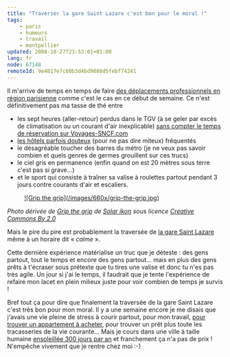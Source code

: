 ```yaml
---
title: "Traverser la gare Saint Lazare c'est bon pour le moral !"
tags:
    - paris
    - humeurs
    - travail
    - montpellier
updated: 2008-10-27T23:53:01+01:00
lang: fr
node: 67148
remoteId: 9e4817e7c60b3d4bd9088d5febf74241
---
```


Il m'arrive de temps en temps de faire [des déplacements professionnels en région parisienne](/post/en-direct-de-levallois-perret-2) comme c'est le cas en ce début de semaine. Ce n'est définitivement pas ma tasse de thé entre

* les sept heures (aller-retour) perdus dans le TGV (à se geler par excès de climatisation ou un courant d'air inexplicable) [sans compter le temps de réservation sur Voyages-SNCF.com](http://ljouanneau.com/blog/post/2008/04/02/772-wwwvoyages-sncfcom-a-fuir)
* [les hôtels parfois douteux](/post/en-direct-de-levallois-perret) (pour ne pas dire miteux) fréquentés
* le désagréable toucher des barres du métro (je ne veux pas savoir combien et quels genres de germes grouillent sur ces trucs)
* le ciel gris en permanence (enfin quand on est 20 mètres sous terre c'est pas si grave...)
* et le sport qui consiste à traîner sa valise à roulettes partout pendant 3 jours contre courants d'air et escaliers.
<figure class="object-center"><a href="/images/grip-the-grip.jpg">![Grip the grip](/images/660x/grip-the-grip.jpg)
</a></figure>


*Photo dérivée de [Grip the grip](http://www.flickr.com/photos/14448739@N00/304160324) de [*Solar ikon*](http://www.flickr.com/photos/chunyang/) sous licence [Creative Commons By 2.0](http://creativecommons.org/licenses/by/2.0/deed.fr)*


Mais le pire du pire est probablement la traversée de [la gare Saint Lazare](http://fr.wikipedia.org/wiki/Gare_Saint-Lazare) même à un horaire dit « *calme* ».


Cette dernière expérience matérialise un truc que je déteste : des gens partout, tout le temps et encore des gens partout... mais en plus des gens prêts à t'écraser sous prétexte que tu tires une valise et donc tu n'es pas très agile. Un jour si j'ai le temps, il faudrait que je tente l'expérience de refaire mon lacet en plein milieux juste pour voir combien de temps je survis !


Bref tout ça pour dire que finalement la traversée de la gare Saint Lazare c'est très bon pour mon moral. Il y a une semaine encore je me disais que j'avais une vie pleine de stress à courir partout, pour mon travail, [pour trouver un appartement à acheter](/post/le-parcours-du-combattant-de-la-recherche-d-un-appartement-sur-le-web), pour trouver un prêt plus toute les tracasseries de la vie courante... Mais je cours dans une ville à taille humaine [ensoleillée 300 jours par an](http://www.montpellier-agglo.com/00149479/0/fiche___pagelibre/&amp;RH=1140900124720?RF=1140900124720) et franchement ça n'a pas de prix ! N'empêche vivement que je rentre chez moi :-)

